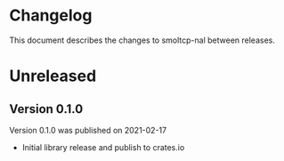 # Changelog

This document describes the changes to smoltcp-nal between releases.

# Unreleased

## Version 0.1.0
Version 0.1.0 was published on 2021-02-17

* Initial library release and publish to crates.io
